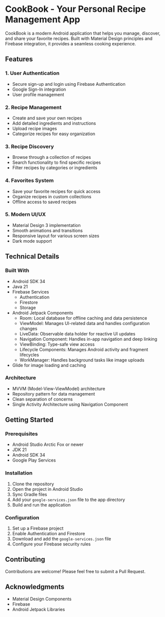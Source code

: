 # CookBook - Your Personal Recipe Management App

CookBook is a modern Android application that helps you manage, discover, and share your favorite recipes. Built with Material Design principles and Firebase integration, it provides a seamless cooking experience.

## Features

### 1. User Authentication
- Secure sign-up and login using Firebase Authentication
- Google Sign-In integration
- User profile management

### 2. Recipe Management
- Create and save your own recipes
- Add detailed ingredients and instructions
- Upload recipe images
- Categorize recipes for easy organization

### 3. Recipe Discovery
- Browse through a collection of recipes
- Search functionality to find specific recipes
- Filter recipes by categories or ingredients

### 4. Favorites System
- Save your favorite recipes for quick access
- Organize recipes in custom collections
- Offline access to saved recipes

### 5. Modern UI/UX
- Material Design 3 implementation
- Smooth animations and transitions
- Responsive layout for various screen sizes
- Dark mode support

## Technical Details

### Built With
- Android SDK 34
- Java 21
- Firebase Services
  - Authentication
  - Firestore
  - Storage
- Android Jetpack Components
  - Room: Local database for offline caching and data persistence
  - ViewModel: Manages UI-related data and handles configuration changes
  - LiveData: Observable data holder for reactive UI updates
  - Navigation Component: Handles in-app navigation and deep linking
  - ViewBinding: Type-safe view access
  - Lifecycle Components: Manages Android activity and fragment lifecycles
  - WorkManager: Handles background tasks like image uploads
- Glide for image loading and caching

### Architecture
- MVVM (Model-View-ViewModel) architecture
- Repository pattern for data management
- Clean separation of concerns
- Single Activity Architecture using Navigation Component

## Getting Started

### Prerequisites
- Android Studio Arctic Fox or newer
- JDK 21
- Android SDK 34
- Google Play Services

### Installation
1. Clone the repository
2. Open the project in Android Studio
3. Sync Gradle files
4. Add your `google-services.json` file to the app directory
5. Build and run the application

### Configuration
1. Set up a Firebase project
2. Enable Authentication and Firestore
3. Download and add the `google-services.json` file
4. Configure your Firebase security rules

## Contributing
Contributions are welcome! Please feel free to submit a Pull Request.

## Acknowledgments
- Material Design Components
- Firebase
- Android Jetpack Libraries 
